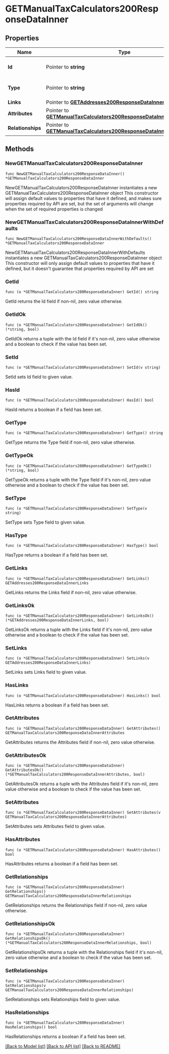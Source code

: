 # GETManualTaxCalculators200ResponseDataInner

## Properties

Name | Type | Description | Notes
------------ | ------------- | ------------- | -------------
**Id** | Pointer to **string** | The resource&#39;s id | [optional] 
**Type** | Pointer to **string** | The resource&#39;s type | [optional] 
**Links** | Pointer to [**GETAddresses200ResponseDataInnerLinks**](GETAddresses200ResponseDataInnerLinks.md) |  | [optional] 
**Attributes** | Pointer to [**GETManualTaxCalculators200ResponseDataInnerAttributes**](GETManualTaxCalculators200ResponseDataInnerAttributes.md) |  | [optional] 
**Relationships** | Pointer to [**GETManualTaxCalculators200ResponseDataInnerRelationships**](GETManualTaxCalculators200ResponseDataInnerRelationships.md) |  | [optional] 

## Methods

### NewGETManualTaxCalculators200ResponseDataInner

`func NewGETManualTaxCalculators200ResponseDataInner() *GETManualTaxCalculators200ResponseDataInner`

NewGETManualTaxCalculators200ResponseDataInner instantiates a new GETManualTaxCalculators200ResponseDataInner object
This constructor will assign default values to properties that have it defined,
and makes sure properties required by API are set, but the set of arguments
will change when the set of required properties is changed

### NewGETManualTaxCalculators200ResponseDataInnerWithDefaults

`func NewGETManualTaxCalculators200ResponseDataInnerWithDefaults() *GETManualTaxCalculators200ResponseDataInner`

NewGETManualTaxCalculators200ResponseDataInnerWithDefaults instantiates a new GETManualTaxCalculators200ResponseDataInner object
This constructor will only assign default values to properties that have it defined,
but it doesn't guarantee that properties required by API are set

### GetId

`func (o *GETManualTaxCalculators200ResponseDataInner) GetId() string`

GetId returns the Id field if non-nil, zero value otherwise.

### GetIdOk

`func (o *GETManualTaxCalculators200ResponseDataInner) GetIdOk() (*string, bool)`

GetIdOk returns a tuple with the Id field if it's non-nil, zero value otherwise
and a boolean to check if the value has been set.

### SetId

`func (o *GETManualTaxCalculators200ResponseDataInner) SetId(v string)`

SetId sets Id field to given value.

### HasId

`func (o *GETManualTaxCalculators200ResponseDataInner) HasId() bool`

HasId returns a boolean if a field has been set.

### GetType

`func (o *GETManualTaxCalculators200ResponseDataInner) GetType() string`

GetType returns the Type field if non-nil, zero value otherwise.

### GetTypeOk

`func (o *GETManualTaxCalculators200ResponseDataInner) GetTypeOk() (*string, bool)`

GetTypeOk returns a tuple with the Type field if it's non-nil, zero value otherwise
and a boolean to check if the value has been set.

### SetType

`func (o *GETManualTaxCalculators200ResponseDataInner) SetType(v string)`

SetType sets Type field to given value.

### HasType

`func (o *GETManualTaxCalculators200ResponseDataInner) HasType() bool`

HasType returns a boolean if a field has been set.

### GetLinks

`func (o *GETManualTaxCalculators200ResponseDataInner) GetLinks() GETAddresses200ResponseDataInnerLinks`

GetLinks returns the Links field if non-nil, zero value otherwise.

### GetLinksOk

`func (o *GETManualTaxCalculators200ResponseDataInner) GetLinksOk() (*GETAddresses200ResponseDataInnerLinks, bool)`

GetLinksOk returns a tuple with the Links field if it's non-nil, zero value otherwise
and a boolean to check if the value has been set.

### SetLinks

`func (o *GETManualTaxCalculators200ResponseDataInner) SetLinks(v GETAddresses200ResponseDataInnerLinks)`

SetLinks sets Links field to given value.

### HasLinks

`func (o *GETManualTaxCalculators200ResponseDataInner) HasLinks() bool`

HasLinks returns a boolean if a field has been set.

### GetAttributes

`func (o *GETManualTaxCalculators200ResponseDataInner) GetAttributes() GETManualTaxCalculators200ResponseDataInnerAttributes`

GetAttributes returns the Attributes field if non-nil, zero value otherwise.

### GetAttributesOk

`func (o *GETManualTaxCalculators200ResponseDataInner) GetAttributesOk() (*GETManualTaxCalculators200ResponseDataInnerAttributes, bool)`

GetAttributesOk returns a tuple with the Attributes field if it's non-nil, zero value otherwise
and a boolean to check if the value has been set.

### SetAttributes

`func (o *GETManualTaxCalculators200ResponseDataInner) SetAttributes(v GETManualTaxCalculators200ResponseDataInnerAttributes)`

SetAttributes sets Attributes field to given value.

### HasAttributes

`func (o *GETManualTaxCalculators200ResponseDataInner) HasAttributes() bool`

HasAttributes returns a boolean if a field has been set.

### GetRelationships

`func (o *GETManualTaxCalculators200ResponseDataInner) GetRelationships() GETManualTaxCalculators200ResponseDataInnerRelationships`

GetRelationships returns the Relationships field if non-nil, zero value otherwise.

### GetRelationshipsOk

`func (o *GETManualTaxCalculators200ResponseDataInner) GetRelationshipsOk() (*GETManualTaxCalculators200ResponseDataInnerRelationships, bool)`

GetRelationshipsOk returns a tuple with the Relationships field if it's non-nil, zero value otherwise
and a boolean to check if the value has been set.

### SetRelationships

`func (o *GETManualTaxCalculators200ResponseDataInner) SetRelationships(v GETManualTaxCalculators200ResponseDataInnerRelationships)`

SetRelationships sets Relationships field to given value.

### HasRelationships

`func (o *GETManualTaxCalculators200ResponseDataInner) HasRelationships() bool`

HasRelationships returns a boolean if a field has been set.


[[Back to Model list]](../README.md#documentation-for-models) [[Back to API list]](../README.md#documentation-for-api-endpoints) [[Back to README]](../README.md)


